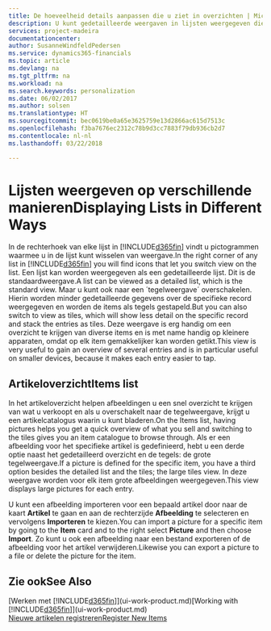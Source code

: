 ```yaml
---
title: De hoeveelheid details aanpassen die u ziet in overzichten | Microsoft Docs
description: U kunt gedetailleerde weergaven in lijsten weergegeven die meer informatie bieden, of als tekens die gemakkelijk visueel te scannen zijn.
services: project-madeira
documentationcenter: 
author: SusanneWindfeldPedersen
ms.service: dynamics365-financials
ms.topic: article
ms.devlang: na
ms.tgt_pltfrm: na
ms.workload: na
ms.search.keywords: personalization
ms.date: 06/02/2017
ms.author: solsen
ms.translationtype: HT
ms.sourcegitcommit: bec0619be0a65e3625759e13d2866ac615d7513c
ms.openlocfilehash: f3ba7676ec2312c78b9d3cc7883f79db936cb2d7
ms.contentlocale: nl-nl
ms.lasthandoff: 03/22/2018

---
```

# <a name="displaying-lists-in-different-ways"></a><span data-ttu-id="98273-103">Lijsten weergeven op verschillende manieren</span><span class="sxs-lookup"><span data-stu-id="98273-103">Displaying Lists in Different Ways</span></span>
<span data-ttu-id="98273-104">In de rechterhoek van elke lijst in [!INCLUDE[d365fin](includes/d365fin_md.md)] vindt u pictogrammen waarmee u in de lijst kunt wisselen van weergave.</span><span class="sxs-lookup"><span data-stu-id="98273-104">In the right corner of any list in [!INCLUDE[d365fin](includes/d365fin_md.md)] you will find icons that let you switch view on the list.</span></span> <span data-ttu-id="98273-105">Een lijst kan worden weergegeven als een gedetailleerde lijst. Dit is de standaardweergave.</span><span class="sxs-lookup"><span data-stu-id="98273-105">A list can be viewed as a detailed list, which is the standard view.</span></span> <span data-ttu-id="98273-106">Maar u kunt ook naar een ´tegelweergave´ overschakelen. Hierin worden minder gedetailleerde gegevens over de specifieke record weergegeven en worden de items als tegels gestapeld.</span><span class="sxs-lookup"><span data-stu-id="98273-106">But you can also switch to view as tiles, which will show less detail on the specific record and stack the entries as tiles.</span></span> <span data-ttu-id="98273-107">Deze weergave is erg handig om een overzicht te krijgen van diverse items en is met name handig op kleinere apparaten, omdat op elk item gemakkelijker kan worden getikt.</span><span class="sxs-lookup"><span data-stu-id="98273-107">This view is very useful to gain an overview of several entries and is in particular useful on smaller devices, because it makes each entry easier to tap.</span></span>

## <a name="items-list"></a><span data-ttu-id="98273-108">Artikeloverzicht</span><span class="sxs-lookup"><span data-stu-id="98273-108">Items list</span></span>
<span data-ttu-id="98273-109">In het artikeloverzicht helpen afbeeldingen u een snel overzicht te krijgen van wat u verkoopt en als u overschakelt naar de tegelweergave, krijgt u een artikelcatalogus waarin u kunt bladeren.</span><span class="sxs-lookup"><span data-stu-id="98273-109">On the Items list, having pictures helps you get a quick overview of what you sell and switching to the tiles gives you an item catalogue to browse through.</span></span> <span data-ttu-id="98273-110">Als er een afbeelding voor het specifieke artikel is gedefinieerd, hebt u een derde optie naast het gedetailleerd overzicht en de tegels: de grote tegelweergave.</span><span class="sxs-lookup"><span data-stu-id="98273-110">If a picture is defined for the specific item, you have a third option besides the detailed list and the tiles; the large tiles view.</span></span> <span data-ttu-id="98273-111">In deze weergave worden voor elk item grote afbeeldingen weergegeven.</span><span class="sxs-lookup"><span data-stu-id="98273-111">This view displays large pictures for each entry.</span></span>

<span data-ttu-id="98273-112">U kunt een afbeelding importeren voor een bepaald artikel door naar de kaart **Artikel** te gaan en aan de rechterzijde **Afbeelding** te selecteren en vervolgens **Importeren** te kiezen.</span><span class="sxs-lookup"><span data-stu-id="98273-112">You can import a picture for a specific item by going to the **Item** card and to the right select **Picture** and then choose **Import**.</span></span> <span data-ttu-id="98273-113">Zo kunt u ook een afbeelding naar een bestand exporteren of de afbeelding voor het artikel verwijderen.</span><span class="sxs-lookup"><span data-stu-id="98273-113">Likewise you can export a picture to a file or delete the picture for the item.</span></span>  

## <a name="see-also"></a><span data-ttu-id="98273-114">Zie ook</span><span class="sxs-lookup"><span data-stu-id="98273-114">See Also</span></span>
<span data-ttu-id="98273-115">[Werken met [!INCLUDE[d365fin](includes/d365fin_md.md)]](ui-work-product.md)</span><span class="sxs-lookup"><span data-stu-id="98273-115">[Working with [!INCLUDE[d365fin](includes/d365fin_md.md)]](ui-work-product.md)</span></span>  
[<span data-ttu-id="98273-116">Nieuwe artikelen registreren</span><span class="sxs-lookup"><span data-stu-id="98273-116">Register New Items</span></span>](inventory-how-register-new-items.md)  

